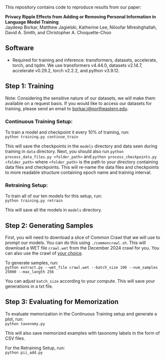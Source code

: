 This repository contains code to reproduce results from our paper: 

**Privacy Ripple Effects from Adding or Removing Personal Information in Language Model Training**  
Jaydeep Borkar, Matthew Jagielski, Katherine Lee, Niloofar Mireshghallah, David A. Smith, and Christopher A. Choquette-Choo

## Software
- Required for training and inference: transformers, datasets, accelerate, torch, and tqdm. We use transformers v4.44.0, datasets v2.14.7, accelerate v0.29.2, torch v2.2.2, and python v3.9.12.

## Step 1: Training

Note: Considering the sensitive nature of our datasets, we will make them available on a request basis. If you would like to access our datasets for training, please send an email to borkar.j@northeastern.edu. 
### **Continuous Training Setup**: 

To train a model and checkpoint it every 10% of training, run:  
  ```python training.py continue_train``` 

  This will save the checkpoints in the ```models``` directory and data seen during training in ```data``` directory. Next, you should also run ```python process_data_files.py <folder_path>``` and ```python process_checkpoints.py <folder_path>``` where ```<folder_path>``` is the path to your directory containing data files and checkpoints. This will re-name the data files and checkpoints to more readable structure containing epoch name and training interval. 

 ### **Retraining Setup**: 
 
 To train all of our ten models for this setup, run:  
 ```python training.py retrain``` 

 This will save all the models in ```models``` directory. 

 ## Step 2: Generating Samples 

 First, you will need to download a slice of Common Crawl that we will use to prompt our models. You can do this using ```./commoncrawl.sh```. This will download a WET file ```crawl.wet``` from the December 2024 crawl for you. You can also use the crawl of [your choice](https://commoncrawl.org/get-started). 

 To generate samples, run:  
 ```python extract.py --wet_file crawl.wet --batch_size 100 --num_samples 25000 --max_langth 256```  
 
 You can adjust ```batch_size``` according to your compute. This will save your generations in a txt file. 

 ## Step 3: Evaluating for Memorization 
 To evaluate memorization in the Continuous Training setup and generate a plot, run:  
 ```python taxonomy.py```

 This will also save memorized examples with taxonomy labels in the form of CSV files. 

 For the Retraining Setup, run:  
 ```python pii_add.py``` 
